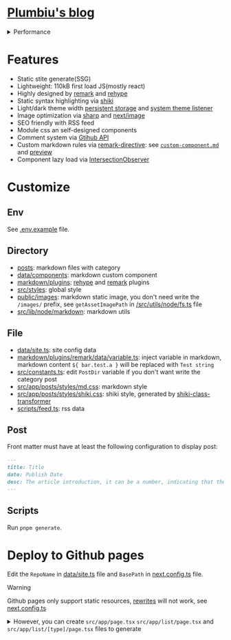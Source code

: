 # [Plumbiu's blog](https://blog.plumbiu.top/)

<details>

<summary>Performance</summary>

**Phone:**
![phone-scores](./assets/phone-scores.webp)

**PC:**
![pc-scores](./assets/pc-scores.webp)

</details>

# Features

- Static stite generate(SSG)
- Lightweight: 110kB first load JS(mostly react)
- Highly designed by [remark](https://github.com/remarkjs/remark) and [rehype](https://github.com/rehypejs/rehype)
- Static syntax highlighting via [shiki](https://github.com/shikijs/shiki)
- Light/dark theme width [persistent storage](https://developer.mozilla.org/en-US/docs/Web/API/Window/localStorage) and [system theme listener](https://developer.mozilla.org/en-US/docs/Web/API/Window/matchMedia)
- Image optimization via [sharp](https://github.com/lovell/sharp) and [next/image](https://nextjs.org/docs/basic-features/image-optimization)
- SEO friendly with RSS feed
- Module css an self-designed components
- Comment system via [Gtihub API](https://docs.github.com/zh/rest)
- Custom markdown rules via [remark-directive](https://github.com/remarkjs/remark-directive): see [`custom-component.md`](/posts/note/custom-component.md) and [preview](https://blog.plumbiu.top/posts/note/custom-component)
- Component lazy load via [IntersectionObserver](https://developer.mozilla.org/en-US/docs/Web/API/IntersectionObserver)

# Customize

## Env

See [.env.example](/.env.example) file.

## Directory

- [posts](posts/): markdown files with category
- [data/components](/data/components/): markdown custom component
- [markdown/plugins](/markdown/plugins/): [rehype](https://github.com/rehypejs/rehype) and [remark](https://github.com/remarkjs/remark) plugins
- [src/styles](/src/styles/): global style
- [public/images](/public/images/): markdown static image, you don't need write the `/images/` prefix, see `getAssetImagePath` in [/src/utils/node/fs.ts](/src/utils/node/fs.ts) file
- [src/lib/node/markdown](/src/lib/node/markdown): markdown utils

## File

- [data/site.ts](/data/site.ts): site config data
- [markdown/plugins/remark/data/variable.ts](/markdown/plugins/remark/data/variable.ts): inject variable in markdown, markdown content `${ bar.test.a }` will be replaced with `Test string`
- [src/constants.ts](/src/constants.ts): edit `PostDir` variable if you don't want write the category post
- [src/app/posts/styles/md.css](/src/app/posts/styles/md.css): markdown style
- [src/app/posts/styles/shiki.css](/src/app/posts/styles/shiki.css): shiki style, generated by [shiki-class-transformer](https://github.com/Plumbiu/shiki-class-transformer)
- [scripts/feed.ts](/scripts/feed.ts): rss data

## Post

Front matter must have at least the following configuration to display post:

```markdown
---
title: Title
date: Publish Date
desc: The article introduction, it can be a number, indicating that the introduction is the nth line of the article body (starting from 1)
---
```

## Scripts

Run `pnpm generate`.

# Deploy to Github pages

Edit the `RepoName` in [data/site.ts](/data/site.ts) file and `BasePath` in [next.config.ts](/next.config.ts) file.

> [!WARNING]
> Github pages only support static resources, [rewrites](https://nextjs.org/docs/app/api-reference/config/next-config-js/rewrites) will not work, see [next.config.ts](/next.config.ts)

<details>

<summary>However, you can create <code>src/app/page.tsx</code> <code>src/app/list/page.tsx</code> and <code>src/app/list/[type]/page.tsx</code> files to generate</summary>

```tsx
// src/app/list/page.tsx
// src/app/page.tsx
import ArtlistAll from '@/list/[id]/[pagenum]/page'

export default function Art() {
  return (
    <ArtlistAll
      params={{
        type: 'blog',
        pagenum: '1',
      }}
    />
  )
}
```

```tsx
// src/app/list/[id]/page.tsx
import ArtlistAll from './[pagenum]/page'
import { PostDir } from '@/constants'

interface Params {
  type: string
}
export async function generateStaticParams() {
  return PostDir.map((type) => ({
    type,
  }))
}

interface ListProps {
  params: Params
}

async function ArtList({ params }: ListProps) {
  const type = params.type
  return (
    <ArtlistAll
      params={{
        type,
        pagenum: '1',
      }}
    />
  )
}
export default ArtList
```

</details>
